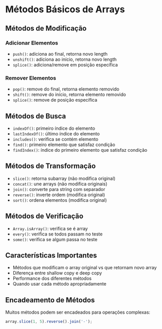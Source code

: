 
# Métodos Básicos de Arrays

## Métodos de Modificação

### Adicionar Elementos
- `push()`: adiciona ao final, retorna novo length
- `unshift()`: adiciona ao início, retorna novo length
- `splice()`: adiciona/remove em posição específica

### Remover Elementos
- `pop()`: remove do final, retorna elemento removido
- `shift()`: remove do início, retorna elemento removido
- `splice()`: remove de posição específica

## Métodos de Busca

- `indexOf()`: primeiro índice do elemento
- `lastIndexOf()`: último índice do elemento
- `includes()`: verifica se contém elemento
- `find()`: primeiro elemento que satisfaz condição
- `findIndex()`: índice do primeiro elemento que satisfaz condição

## Métodos de Transformação

- `slice()`: retorna subarray (não modifica original)
- `concat()`: une arrays (não modifica originais)
- `join()`: converte para string com separador
- `reverse()`: inverte ordem (modifica original)
- `sort()`: ordena elementos (modifica original)

## Métodos de Verificação

- `Array.isArray()`: verifica se é array
- `every()`: verifica se todos passam no teste
- `some()`: verifica se algum passa no teste

## Características Importantes

- Métodos que modificam o array original vs que retornam novo array
- Diferença entre shallow copy e deep copy
- Performance dos diferentes métodos
- Quando usar cada método apropriadamente

## Encadeamento de Métodos

Muitos métodos podem ser encadeados para operações complexas:
```javascript
array.slice(1, 5).reverse().join('-');
```
